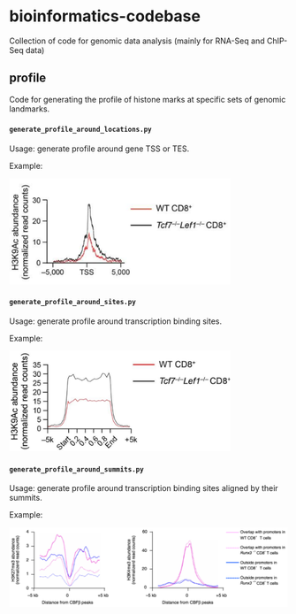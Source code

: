 # bioinformatics-codebase
Collection of code for genomic data analysis (mainly for RNA-Seq and ChIP-Seq data)
## profile
Code for generating the profile of histone marks at specific sets of genomic landmarks.

#### `generate_profile_around_locations.py`

Usage: generate profile around gene TSS or TES.

Example:

<img src="examples/profile-1.png" width="400">

#### `generate_profile_around_sites.py`

Usage: generate profile around transcription binding sites.

Example:

<img src="examples/profile-2.png" width="400">

#### `generate_profile_around_summits.py`

Usage: generate profile around transcription binding sites aligned by their summits.

Example:

<img src="examples/profile-3.png" width="800">
